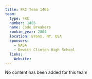 ```yaml
---
title: FRC Team 1465
team:
  type: FRC
  number: 1465
  name: Code Breakers
  rookie_year: 2004
  location: Bronx, NY, USA
  sponsors:
    - NASA
    - Dewitt Clinton High School
  links:
    Website: 
---
```

No content has been added for this team